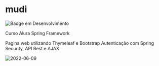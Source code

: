 # mudi

![Badge em Desenvolvimento](http://img.shields.io/static/v1?label=STATUS&message=EM%20DESENVOLVIMENTO&color=GREEN&style=for-the-badge)


Curso Alura Spring Framework

Pagina web utilizando Thymeleaf e Bootstrap
Autenticação com Spring Security, API Rest e AJAX 

![2022-06-09](https://user-images.githubusercontent.com/86980867/172950960-14720d48-60e7-4afe-a95c-8f3c323633b7.png)

